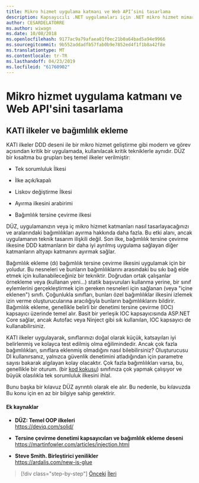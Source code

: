 ```yaml
---
title: Mikro hizmet uygulama katmanı ve Web API’sini tasarlama
description: Kapsayıcılı .NET uygulamaları için .NET mikro hizmet mimarisi | Uygulama katmanı tasarlamaya yönelik KATI ilkeler, kısa bir Bahsetme.
author: CESARDELATORRE
ms.author: wiwagn
ms.date: 10/08/2018
ms.openlocfilehash: 9177ac9a79afaea01f0ec21b0a64bad5a94e9966
ms.sourcegitcommit: 9b552addadfb57fab0b9e7852ed4f1f1b8a42f8e
ms.translationtype: MT
ms.contentlocale: tr-TR
ms.lasthandoff: 04/23/2019
ms.locfileid: "61760902"
---
```

# <a name="design-the-microservice-application-layer-and-web-api"></a>Mikro hizmet uygulama katmanı ve Web API'sini tasarlama

## <a name="use-solid-principles-and-dependency-injection"></a>KATI ilkeler ve bağımlılık ekleme

KATI ilkeler DDD deseni ile bir mikro hizmet geliştirme gibi modern ve görev açısından kritik bir uygulamada, kullanılacak kritik tekniklerle aynıdır. DÜZ bir kısaltma bu grupları beş temel ilkeler verilmiştir:

- Tek sorumluluk İlkesi

- İlke açık/kapalı

- Liskov değiştirme İlkesi

- Ayırma ilkesini arabirimi

- Bağımlılık tersine çevirme ilkesi

DÜZ, uygulamanızın veya iç mikro hizmet katmanları nasıl tasarlayacağınızı ve aralarındaki bağımlılıkları ayırma hakkında daha fazla. Bu etki alanı, ancak uygulamanın teknik tasarım ilişkili değil. Son ilke, bağımlılık tersine çevirme ilkesine DDD katmanların bir daha iyi ayrılmış uygulama sağlayan diğer katmanların altyapı katmanını ayırmak sağlar.

Bağımlılık ekleme (dı) bağımlılık tersine çevirme ilkesini uygulamak için bir yoludur. Bu nesneleri ve bunların bağımlılıklarını arasındaki bu sıkı bağ elde etmek için kullanabileceğiniz bir tekniktir. Doğrudan ortak çalışanlar örnekleme veya (kullanan yeni...) statik başvuruları kullanma yerine, bir sınıf eylemlerini gerçekleştirmek için gereken nesneleri için sağlanan (veya "içine eklenen") sınıfı. Çoğunlukla sınıfları, bunları özel bağımlılıklar ilkesini izlemek izin verme oluşturucularına aracılığıyla bunların bağımlılıklarını bildirir. Bağımlılık ekleme, genellikle belirli bir denetimi tersine çevirme (IOC) kapsayıcı üzerinde temel alır. Basit bir yerleşik IOC kapsayıcısında ASP.NET Core sağlar, ancak Autofac veya Ninject gibi sık kullanılan, IOC kapsayıcı de kullanabilirsiniz.

KATI ilkeler uygulayarak, sınıflarınızı doğal olarak küçük, katsayıları iyi belirlenmiş ve kolayca test edilmiş olma eğilimindedir. Ancak çok fazla bağımlılıkları, sınıflara eklenmiş olmadığını nasıl bilebilirsiniz? Oluşturucusu DI kullanırsanız, yalnızca güvenlik denetimini atladığından için parametre sayısı bakarak algılayan kolay olacaktır. Çok fazla bağımlılıkları varsa, bu, genellikle bir oturum. (bir [kod kokusu](https://deviq.com/code-smells/)) sınıfınıza çok yapmak çalışıyor ve büyük olasılıkla tek sorumluluk ilkesini ihlal.

Bunu başka bir kılavuz DÜZ ayrıntılı olarak ele alır. Bu nedenle, bu kılavuzda Bu konu için en az bir bilgiye sahip gerektirir.

#### <a name="additional-resources"></a>Ek kaynaklar

- **DÜZ: Temel OOP ilkeleri** \
  <https://deviq.com/solid/>

- **Tersine çevirme denetimi kapsayıcıları ve bağımlılık ekleme deseni** \
  <https://martinfowler.com/articles/injection.html>

- **Steve Smith. Birleştirici yenilikler** \
  <https://ardalis.com/new-is-glue>

> [!div class="step-by-step"]
> [Önceki](nosql-database-persistence-infrastructure.md)
> [İleri](microservice-application-layer-implementation-web-api.md)
